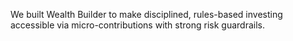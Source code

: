 We built Wealth Builder to make disciplined, rules-based investing accessible via micro-contributions with strong risk guardrails.